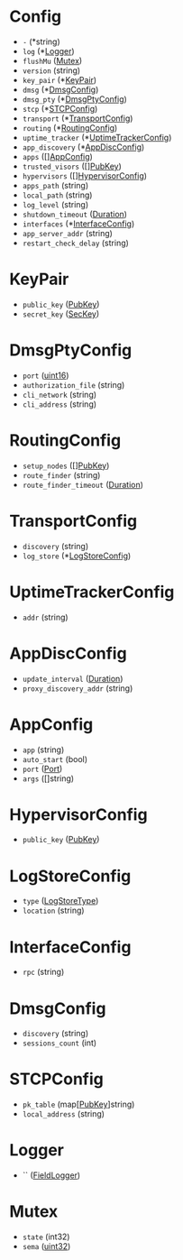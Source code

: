 # Config

- `-` (*string)
- `log` (*[Logger](#Logger))
- `flushMu` ([Mutex](#Mutex))
- `version` (string)
- `key_pair` (*[KeyPair](#KeyPair))
- `dmsg` (*[DmsgConfig](#DmsgConfig))
- `dmsg_pty` (*[DmsgPtyConfig](#DmsgPtyConfig))
- `stcp` (*[STCPConfig](#STCPConfig))
- `transport` (*[TransportConfig](#TransportConfig))
- `routing` (*[RoutingConfig](#RoutingConfig))
- `uptime_tracker` (*[UptimeTrackerConfig](#UptimeTrackerConfig))
- `app_discovery` (*[AppDiscConfig](#AppDiscConfig))
- `apps` ([][AppConfig](#AppConfig))
- `trusted_visors` ([][PubKey](#PubKey))
- `hypervisors` ([][HypervisorConfig](#HypervisorConfig))
- `apps_path` (string)
- `local_path` (string)
- `log_level` (string)
- `shutdown_timeout` ([Duration](#Duration))
- `interfaces` (*[InterfaceConfig](#InterfaceConfig))
- `app_server_addr` (string)
- `restart_check_delay` (string)


# KeyPair

- `public_key` ([PubKey](#PubKey))
- `secret_key` ([SecKey](#SecKey))


# DmsgPtyConfig

- `port` ([uint16](#uint16))
- `authorization_file` (string)
- `cli_network` (string)
- `cli_address` (string)


# RoutingConfig

- `setup_nodes` ([][PubKey](#PubKey))
- `route_finder` (string)
- `route_finder_timeout` ([Duration](#Duration))


# TransportConfig

- `discovery` (string)
- `log_store` (*[LogStoreConfig](#LogStoreConfig))


# UptimeTrackerConfig

- `addr` (string)


# AppDiscConfig

- `update_interval` ([Duration](#Duration))
- `proxy_discovery_addr` (string)


# AppConfig

- `app` (string)
- `auto_start` (bool)
- `port` ([Port](#Port))
- `args` ([]string)


# HypervisorConfig

- `public_key` ([PubKey](#PubKey))


# LogStoreConfig

- `type` ([LogStoreType](#LogStoreType))
- `location` (string)


# InterfaceConfig

- `rpc` (string)


# DmsgConfig

- `discovery` (string)
- `sessions_count` (int)


# STCPConfig

- `pk_table` (map[[PubKey](#PubKey)]string)
- `local_address` (string)


# Logger

- `` ([FieldLogger](#FieldLogger))


# Mutex

- `state` (int32)
- `sema` ([uint32](#uint32))

